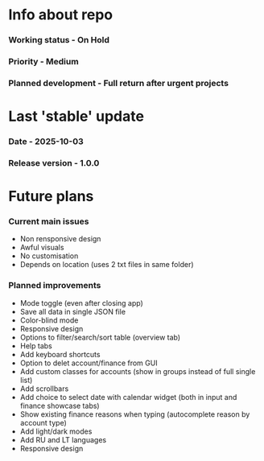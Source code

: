# Info about repo
### Working status - On Hold
### Priority - Medium
### Planned development - Full return after urgent projects
# Last 'stable' update
### Date - 2025-10-03
### Release version - 1.0.0
# Future plans
### Current main issues
- Non rensponsive design
- Awful visuals 
- No customisation
- Depends on location (uses 2 txt files in same folder)
### Planned improvements
- Mode toggle (even after closing app)
- Save all data in single JSON file
- Color-blind mode
- Responsive design
- Options to filter/search/sort table (overview tab)
- Help tabs
- Add keyboard shortcuts
- Option to delet account/finance from GUI
- Add custom classes for accounts (show in groups instead of full single list)
- Add scrollbars
- Add choice to select date with calendar widget (both in input and finance showcase tabs)
- Show existing finance reasons when typing (autocomplete reason by account type)
- Add light/dark modes
- Add RU and LT languages
- Responsive design
